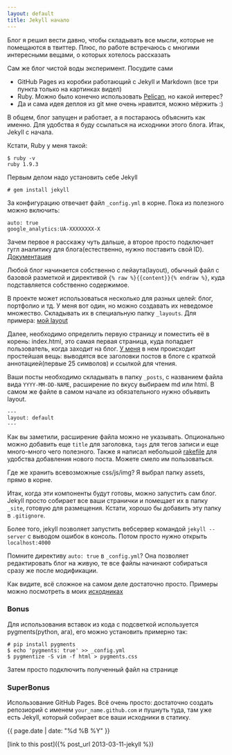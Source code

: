```yaml
---
layout: default
title: Jekyll начало
---
```


Блог я решил вести давно, чтобы складывать все мысли, которые не помещаются в твиттер. Плюс, по работе встречаюсь с многими интересными вещами, о которых хотелось рассказать

Сам же блог чистой воды эксперимент. Посудите сами

* GitHub Pages из коробки работающий с Jekyll и Markdown (все три пункта только на картинках видел)
* Ruby. Можно было конечно использовать [Pelican](https://github.com/getpelican/pelican), но какой интерес?
* Да и сама идея деплоя из git мне очень нравится, можно мёржить :)

В общем, блог запущен и работает, а я постараюсь объяснить как именно. Для удобства я буду ссылаться на исходники этого блога. Итак, Jekyll с начала.

Кстати, Ruby у меня такой:

    $ ruby -v
    ruby 1.9.3

Первым делом надо установить себе Jekyll

`# gem install jekyll`

За конфигурацию отвечает файл `_config.yml` в корне. Пока из полезного можно включить:

    auto: true
    google_analytics:UA-XXXXXXXX-X

Зачем первое я расскажу чуть дальше, а второе просто подключает гугл аналитику для блога(естественно, нужно поставить свой ID).
[Документация](https://github.com/mojombo/jekyll/wiki/Configuration)

Любой блог начинается собственно с лейаута(layout), обычный файл с базовой разметкой и директивой `{% raw %}{{content}}{% endraw %}`, куда подставляется собственно содержимое.

В проекте может использоваться несколько для разных целей: блог, портфолио и тд. У меня вот один, но можно создавать их неведомое множество. Складывать их в специальную папку `_layouts`. Для примера: [мой layout](https://github.com/C1nde/c1nde.github.com/blob/master/_layouts/default.html)

Далее, необходимо определить первую страницу и поместить её в корень: index.html, это самая первая страница, куда попадает пользователь, когда заходит на блог. [У меня](https://github.com/C1nde/c1nde.github.com/blob/master/index.html) в нем происходит простейшая вещь: выводятся все заголовки постов в блоге с краткой аннотацией(первые 25 символов) и ссылкой для чтения.

Ваши посты необходимо складывать в папку `_posts`, с названием файла вида `YYYY-MM-DD-NAME`, расширение по вкусу выбираем md или html. В самом же файле в самом начале из обязательного нужно объявить layout.

    ---
    layout: default
    ---

Как вы заметили, расширение файла можно не указывать. Опционально можно добавить еще `title` для заголовка, `tags` для тегов записи и еще много-много чего полезного. Также я написал небольшой [rakefile](https://github.com/C1nde/c1nde.github.com/blob/master/Rakefile) для удобства добавления нового поста. Можете смело им пользоваться.

Где же хранить всевозможные css/js/img? Я выбрал папку assets, прямо в корне.

Итак, когда эти компоненты будут готовы, можно запустить сам блог. Jekyll просто собирает все ваши странички и помещает их в папку `_site`, готовую для размещения.
Кстати, хорошо бы добавить эту папку в `.gitignore`.

Более того, jekyll позволяет запустить вебсервер командой `jekyll --server` с выводом ошибок в консоль. Потом просто нужно открыть `localhost:4000`

Помните директиву `auto: true` в `_config.yml`? Она позволяет редактировать блог на живую, те все файлы начинают собираться сразу же после модификации.

Как видите, всё сложное на самом деле достаточно просто.
Примеры можно посмотреть в моих [исходниках](https://github.com/C1nde/c1nde.github.com)

### Bonus

Для использования вставок из кода с подсветкой используется pygments(python, ага), его можно установить примерно так:

    # pip install pygments
    $ echo 'pygments: true' >> _config.yml
    $ pygmentize -S vim -f html > pygments.css

Затем просто подключить полученный файл на странице

### SuperBonus

Использование GitHub Pages. Всё очень просто: достаточно создать репозиорий с именем `your_name.github.com` и пушнуть туда, там уже есть Jekyll, который собирает все ваши исходники в статику.

{{ page.date | date: "%d %B %Y" }}

[link to this post]({% post_url 2013-03-11-jekyll %})
